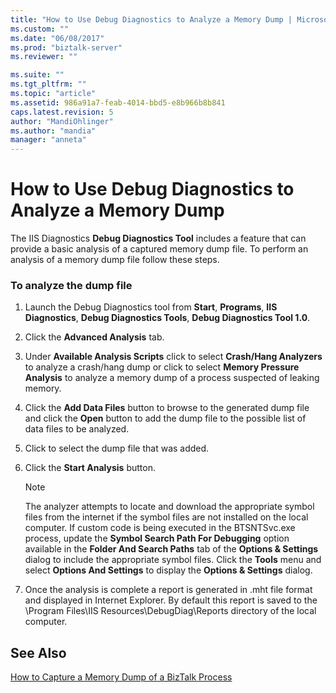 ```yaml
---
title: "How to Use Debug Diagnostics to Analyze a Memory Dump | Microsoft Docs"
ms.custom: ""
ms.date: "06/08/2017"
ms.prod: "biztalk-server"
ms.reviewer: ""

ms.suite: ""
ms.tgt_pltfrm: ""
ms.topic: "article"
ms.assetid: 986a91a7-feab-4014-bbd5-e8b966b8b841
caps.latest.revision: 5
author: "MandiOhlinger"
ms.author: "mandia"
manager: "anneta"
---
```

# How to Use Debug Diagnostics to Analyze a Memory Dump
The IIS Diagnostics **Debug Diagnostics Tool** includes a feature that can provide a basic analysis of a captured memory dump file. To perform an analysis of a memory dump file follow these steps.  
  
### To analyze the dump file  
  
1.  Launch the Debug Diagnostics tool from **Start**, **Programs**, **IIS Diagnostics**, **Debug Diagnostics Tools**, **Debug Diagnostics Tool 1.0**.  
  
2.  Click the **Advanced Analysis** tab.  
  
3.  Under **Available Analysis Scripts** click to select **Crash/Hang Analyzers** to analyze a crash/hang dump or click to select **Memory Pressure Analysis** to analyze a memory dump of a process suspected of leaking memory.  
  
4.  Click the **Add Data Files** button to browse to the generated dump file and click the **Open** button to add the dump file to the possible list of data files to be analyzed.  
  
5.  Click to select the dump file that was added.  
  
6.  Click the **Start Analysis** button.  
  
    > [!NOTE]
    >  The analyzer attempts to locate and download the appropriate symbol files from the internet if the symbol files are not installed on the local computer. If custom code is being executed in the BTSNTSvc.exe process, update the **Symbol Search Path For Debugging** option available in the **Folder And Search Paths** tab of the **Options & Settings** dialog to include the appropriate symbol files. Click the **Tools** menu and select **Options And Settings** to display the **Options & Settings** dialog.  
  
7.  Once the analysis is complete a report is generated in .mht file format and displayed in Internet Explorer. By default this report is saved to the \Program Files\IIS Resources\DebugDiag\Reports directory of the local computer.  
  
## See Also  
 [How to Capture a Memory Dump of a BizTalk Process](../core/how-to-capture-a-memory-dump-of-a-biztalk-process.md)